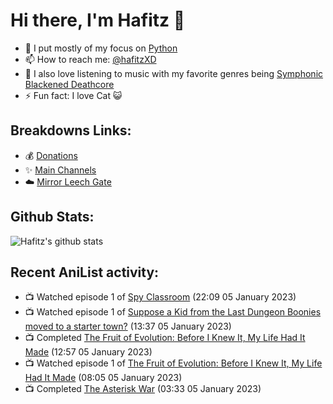 # Hi there, I'm Hafitz 👋
- 🐍 I put mostly of my focus on [Python](https://python.org)
- 📫 How to reach me: [@hafitzXD](https://t.me/hafitzXD)
- 🎵 I also love listening to music with my favorite genres being [Symphonic Blackened Deathcore](https://youtu.be/qyYmS_iBcy4)
- ⚡ Fun fact: I love Cat 😺

## Breakdowns Links:
- 💰 [Donations](https://t.me/TheBreakdowns/2)
- ✨ [Main Channels](https://t.me/TheBreakdowns)
- ☁️ [Mirror Leech Gate](https://t.me/BreakdownsGate)

## Github Stats:
![Hafitz's github stats](https://github-readme-stats.vercel.app/api?username=breakdowns&show_icons=true&count_private=true&bg_color=00000000&text_color=777)

## Recent AniList activity:
<!-- ANILIST_ACTIVITY:start -->

-   📺 Watched episode 1 of [Spy Classroom](https://anilist.co/anime/146323) (22:09 05 January 2023)
-   📺 Watched episode 1 of [Suppose a Kid from the Last Dungeon Boonies moved to a starter town?](https://anilist.co/anime/112649) (13:37 05 January 2023)
-   📺 Completed [The Fruit of Evolution: Before I Knew It, My Life Had It Made](https://anilist.co/anime/129068) (12:57 05 January 2023)
-   📺 Watched episode 1 of [The Fruit of Evolution: Before I Knew It, My Life Had It Made](https://anilist.co/anime/129068) (08:05 05 January 2023)
-   📺 Completed [The Asterisk War](https://anilist.co/anime/21131) (03:33 05 January 2023)

<!-- ANILIST_ACTIVITY:end -->
